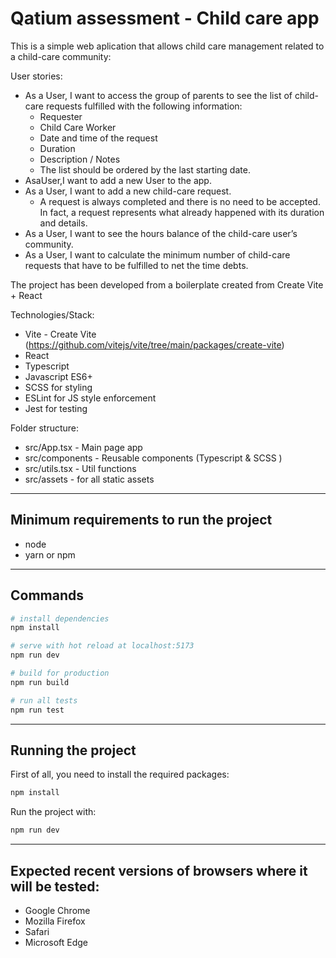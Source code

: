 
# Qatium assessment - Child care app

This is a simple web aplication that allows child care management related to a child-care community:

User stories:

* As a User, I want to access the group of parents to see the list of child-care requests fulfilled with the following information:
    * Requester
    * Child Care Worker
    * Date and time of the request
    * Duration
    * Description / Notes
    * The list should be ordered by the last starting date.
* AsaUser,I want to add a new User to the app.
* As a User, I want to add a new child-care request.
    * A request is always completed and there is no need to be accepted. In fact, a request represents what already happened with its duration and details.
* As a User, I want to see the hours balance of the child-care user’s community.
* As a User, I want to calculate the minimum number of child-care requests that have to be fulfilled to net the time debts.

The project has been developed from a boilerplate created from Create Vite + React

Technologies/Stack:

* Vite - Create Vite (https://github.com/vitejs/vite/tree/main/packages/create-vite)
* React
* Typescript
* Javascript ES6+
* SCSS for styling
* ESLint for JS style enforcement
* Jest for testing


Folder structure:

* src/App.tsx - Main page app
* src/components - Reusable components (Typescript & SCSS )
* src/utils.tsx - Util functions
* src/assets - for all static assets


---
## Minimum requirements to run the project
* node
* yarn or npm

---
## Commands

``` bash
# install dependencies
npm install

# serve with hot reload at localhost:5173
npm run dev

# build for production
npm run build

# run all tests
npm run test

```


---
## Running the project

First of all, you need to install the required packages:

``` bash
npm install
```

Run the project with:

``` bash
npm run dev
```

---
## Expected recent versions of browsers where it will be tested:
* Google Chrome
* Mozilla Firefox
* Safari
* Microsoft Edge
